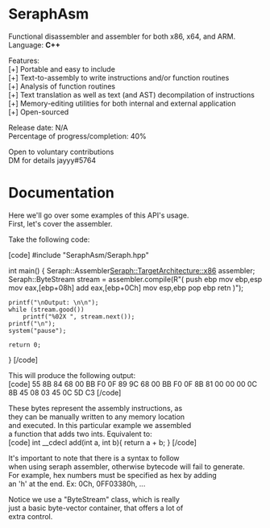 # SeraphAsm

Functional disassembler and assembler for both x86, x64, and ARM.<br>
Language: <b>C++</b><br>

Features:<br>
[+] Portable and easy to include<br>
[+] Text-to-assembly to write instructions and/or function routines<br>
[+] Analysis of function routines<br>
[+] Text translation as well as text (and AST) decompilation of instructions<br>
[+] Memory-editing utilities for both internal and external application<br>
[+] Open-sourced<br>

Release date: N/A<br>
Percentage of progress/completion: 40%<br>

Open to voluntary contributions<br>
DM for details jayyy#5764<br>



# Documentation

Here we'll go over some examples of this API's usage.<br>
First, let's cover the assembler.<br>

Take the following code:<br>

[code]
#include "SeraphAsm/Seraph.hpp"

int main()
{
	Seraph::Assembler<Seraph::TargetArchitecture::x86> assembler;
	Seraph::ByteStream stream = assembler.compile(R"(
push ebp
mov ebp,esp
mov eax,[ebp+08h]
add eax,[ebp+0Ch]
mov esp,ebp
pop ebp
retn
)");

	printf("\nOutput: \n\n");
	while (stream.good())
		printf("%02X ", stream.next());
	printf("\n");
	system("pause");
 
	return 0;
}
[/code]

This will produce the following output:<br>
[code]
55 8B 84 68 00 BB F0 0F 89 9C 68 00 BB F0 0F 8B 81 00 00 00 0C 8B 45 08 03 45 0C 5D C3
[/code]

These bytes represent the assembly instructions, as <br>
they can be manually written to any memory location<br>
and executed. In this particular example we assembled<br>
a function that adds two ints. Equivalent to:<br>
[code]
int __cdecl add(int a, int b){ return a + b; }
[/code]

It's important to note that there is a syntax to follow<br>
when using seraph assembler, otherwise bytecode will fail to generate.<br>
For example, hex numbers must be specified as hex by adding <br>
an 'h' at the end. Ex: 0Ch, 0FF03380h, ...<br>

Notice we use a "ByteStream" class, which is really<br>
just a basic byte-vector container, that offers a lot of<br>
extra control.<br>



